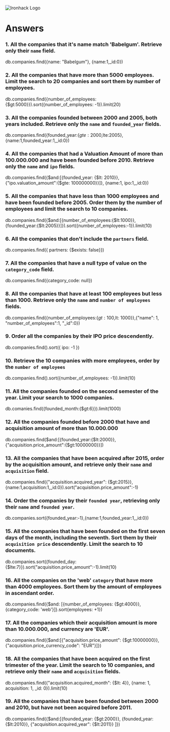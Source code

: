 ![Ironhack Logo](https://i.imgur.com/1QgrNNw.png)

# Answers

### 1. All the companies that it's name match 'Babelgum'. Retrieve only their `name` field.

db.companies.find({name: "Babelgum"}, {name:1,\_id:0})

### 2. All the companies that have more than 5000 employees. Limit the search to 20 companies and sort them by **number of employees**.

db.companies.find({number_of_employees:{\$gt:5000}}).sort({number_of_employees: -1}).limit(20)

### 3. All the companies founded between 2000 and 2005, both years included. Retrieve only the `name` and `founded_year` fields.

db.companies.find({founded_year:{$gte:2000,$lte:2005},{name:1,founded_year:1,\_id:0})

### 4. All the companies that had a Valuation Amount of more than 100.000.000 and have been founded before 2010. Retrieve only the `name` and `ipo` fields.

db.companies.find({$and:[{founded_year: {$lt: 2010}}, {"ipo.valuation_amount":{\$gte: 100000000}}]}, {name:1,
ipo:1,\_id:0})

### 5. All the companies that have less than 1000 employees and have been founded before 2005. Order them by the number of employees and limit the search to 10 companies.

db.companies.find({$and:[{number_of_employees:{$lt:1000}},
{founded_year:{\$lt:2005}}]}).sort({number_of_employees:-1}).limit(10)

### 6. All the companies that don't include the `partners` field.

db.companies.find({ partners: {\$exists: false}})

### 7. All the companies that have a null type of value on the `category_code` field.

db.companies.find({category_code: null})

### 8. All the companies that have at least 100 employees but less than 1000. Retrieve only the `name` and `number of employees` fields.

db.companies.find({number_of_employees:{$gt: 100,$lt: 1000}},{"name": 1, "number_of_employees":1, "\_id":0})

### 9. Order all the companies by their IPO price descendently.

db.companies.find().sort({ ipo: -1 })

### 10. Retrieve the 10 companies with more employees, order by the `number of employees`

db.companies.find().sort({number_of_employees: -1}).limit(10)

### 11. All the companies founded on the second semester of the year. Limit your search to 1000 companies.

db.comanies.find({founded_month:{\$gt:6}}).limit(1000)

### 12. All the companies founded before 2000 that have and acquisition amount of more than 10.000.000

db.companies.find($and:[{founded_year:{$lt:2000}}, {"acquisition.price_amount":{\$gt:10000000}}])

### 13. All the companies that have been acquired after 2015, order by the acquisition amount, and retrieve only their `name` and `acquisition` field.

db.companies.find({"acquisition.acquired_year":
{\$gt:2015}},{name:1,acquisition:1,\_id:0}).sort("acquisition.price_amount":-1)

### 14. Order the companies by their `founded year`, retrieving only their `name` and `founded year`.

db.companies.sort({founded_year:-1},{name:1,founded_year:1,\_id:0})

### 15. All the companies that have been founded on the first seven days of the month, including the seventh. Sort them by their `acquisition price` descendently. Limit the search to 10 documents.

db.companies.sort({founded_day:{\$lte:7}}).sort("acquisition.price_amount":-1).limit(10)

### 16. All the companies on the 'web' `category` that have more than 4000 employees. Sort them by the amount of employees in ascendant order.

db.companies.find({$and: [{number_of_employees: {$gt:4000}},{category_code: 'web'}]}.sort{employees: +1})

### 17. All the companies which their acquisition amount is more than 10.000.000, and currency are 'EUR'.

db.companies.find({$and:[{"acquisition.price_amount": {$gt:10000000}},{"acquisition.price_currency_code": "EUR"}]})

### 18. All the companies that have been acquired on the first trimester of the year. Limit the search to 10 companies, and retrieve only their `name` and `acquisition` fields.

db.companies.find({"acquisition.acquired_month": {\$lt: 4}}, {name: 1, acquisition: 1, \_id: 0}).limit(10)

### 19. All the companies that have been founded between 2000 and 2010, but have not been acquired before 2011.

db.companies.find({$and:[{founded_year: {$gt:2000}}, {founded_year:
{$lt:2010}}, {"acquisition.acquired_year": {$lt:2011}} ]})
